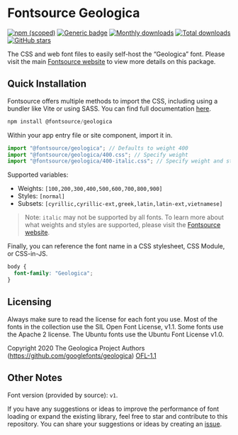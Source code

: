 # Fontsource Geologica

[![npm (scoped)](https://img.shields.io/npm/v/@fontsource/geologica?color=brightgreen)](https://www.npmjs.com/package/@fontsource/geologica) [![Generic badge](https://img.shields.io/badge/fontsource-passing-brightgreen)](https://github.com/fontsource/fontsource) [![Monthly downloads](https://badgen.net/npm/dm/@fontsource/geologica)](https://github.com/fontsource/fontsource) [![Total downloads](https://badgen.net/npm/dt/@fontsource/geologica)](https://github.com/fontsource/fontsource) [![GitHub stars](https://img.shields.io/github/stars/fontsource/fontsource.svg?style=social&label=Star)](https://github.com/fontsource/fontsource/stargazers)

The CSS and web font files to easily self-host the “Geologica” font. Please visit the main [Fontsource website](https://fontsource.org/fonts/geologica) to view more details on this package.

## Quick Installation

Fontsource offers multiple methods to import the CSS, including using a bundler like Vite or using SASS. You can find full documentation [here](https://fontsource.org/docs/getting-started/introduction).

```javascript
npm install @fontsource/geologica
```

Within your app entry file or site component, import it in.

```javascript
import "@fontsource/geologica"; // Defaults to weight 400
import "@fontsource/geologica/400.css"; // Specify weight
import "@fontsource/geologica/400-italic.css"; // Specify weight and style
```

Supported variables:
- Weights: `[100,200,300,400,500,600,700,800,900]`
- Styles: `[normal]`
- Subsets: `[cyrillic,cyrillic-ext,greek,latin,latin-ext,vietnamese]`

> Note: `italic` may not be supported by all fonts. To learn more about what weights and styles are supported, please visit the [Fontsource website](https://fontsource.org/fonts/geologica).

Finally, you can reference the font name in a CSS stylesheet, CSS Module, or CSS-in-JS.

```css
body {
  font-family: "Geologica";
}
```

## Licensing
Always make sure to read the license for each font you use. Most of the fonts in the collection use the SIL Open Font License, v1.1. Some fonts use the Apache 2 license. The Ubuntu fonts use the Ubuntu Font License v1.0.

Copyright 2020 The Geologica Project Authors (https://github.com/googlefonts/geologica)
[OFL-1.1](http://scripts.sil.org/OFL)

## Other Notes
Font version (provided by source): `v1`.

If you have any suggestions or ideas to improve the performance of font loading or expand the existing library, feel free to star and contribute to this repository. You can share your suggestions or ideas by creating an [issue](https://github.com/fontsource/fontsource/issues).